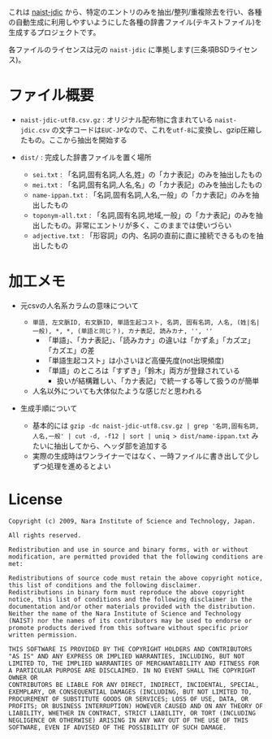 これは [naist-jdic](http://sourceforge.jp/projects/naist-jdic/) から、特定のエントリのみを抽出/整列/重複除去を行い、各種の自動生成に利用しやすいようにした各種の辞書ファイル(テキストファイル)を生成するプロジェクトです。

各ファイルのライセンスは元の `naist-jdic` に準拠します(三条項BSDライセンス)。


# ファイル概要

- `naist-jdic-utf8.csv.gz` : オリジナル配布物に含まれている `naist-jdic.csv` の文字コードは`EUC-JP`なので、これを`utf-8`に変換し、gzip圧縮したもの。ここから抽出を開始する

- `dist/` : 完成した辞書ファイルを置く場所
    - `sei.txt` : 「名詞,固有名詞,人名,姓」の「カナ表記」のみを抽出したもの
    - `mei.txt` : 「名詞,固有名詞,人名,名」の「カナ表記」のみを抽出したもの
    - `name-ippan.txt` : 「名詞,固有名詞,人名,一般」の「カナ表記」のみを抽出したもの
    - `toponym-all.txt` : 「名詞,固有名詞,地域,一般」の「カナ表記」のみを抽出したもの。非常にエントリが多く、このままでは使いづらい
    - `adjective.txt` : 「形容詞」の内、名詞の直前に直に接続できるものを抽出したもの


# 加工メモ

- 元csvの人名系カラムの意味について
    - `単語, 左文脈ID, 右文脈ID, 単語生起コスト, 名詞, 固有名詞, 人名, (姓|名|一般), *, *, (単語と同じ？), カナ表記, 読みカナ, '', ''`
        - 「単語」、「カナ表記」、「読みカナ」の違いは「かずゑ」「カズヱ」「カズエ」の差
        - 「単語生起コスト」は小さいほど高優先度(not出現頻度)
        - 「単語」のところは「すずき」「鈴木」両方が登録されている
            - 扱いが結構難しい、「カナ表記」で統一する等して扱うのが簡単
    - 人名以外についても大体似たような感じだと思われる

- 生成手順について
    - 基本的には `gzip -dc naist-jdic-utf8.csv.gz | grep '名詞,固有名詞,人名,一般' | cut -d, -f12 | sort | uniq > dist/name-ippan.txt` みたいに抽出してから、ヘッダ部を追加する
    - 実際の生成時はワンライナーではなく、一時ファイルに書き出して少しずつ処理を進めるとよい


# License

~~~
Copyright (c) 2009, Nara Institute of Science and Technology, Japan.

All rights reserved.

Redistribution and use in source and binary forms, with or without
modification, are permitted provided that the following conditions are
met:

Redistributions of source code must retain the above copyright notice,
this list of conditions and the following disclaimer.
Redistributions in binary form must reproduce the above copyright
notice, this list of conditions and the following disclaimer in the
documentation and/or other materials provided with the distribution.
Neither the name of the Nara Institute of Science and Technology
(NAIST) nor the names of its contributors may be used to endorse or
promote products derived from this software without specific prior
written permission.

THIS SOFTWARE IS PROVIDED BY THE COPYRIGHT HOLDERS AND CONTRIBUTORS
"AS IS" AND ANY EXPRESS OR IMPLIED WARRANTIES, INCLUDING, BUT NOT
LIMITED TO, THE IMPLIED WARRANTIES OF MERCHANTABILITY AND FITNESS FOR
A PARTICULAR PURPOSE ARE DISCLAIMED. IN NO EVENT SHALL THE COPYRIGHT OWNER OR
CONTRIBUTORS BE LIABLE FOR ANY DIRECT, INDIRECT, INCIDENTAL, SPECIAL,
EXEMPLARY, OR CONSEQUENTIAL DAMAGES (INCLUDING, BUT NOT LIMITED TO,
PROCUREMENT OF SUBSTITUTE GOODS OR SERVICES; LOSS OF USE, DATA, OR
PROFITS; OR BUSINESS INTERRUPTION) HOWEVER CAUSED AND ON ANY THEORY OF
LIABILITY, WHETHER IN CONTRACT, STRICT LIABILITY, OR TORT (INCLUDING
NEGLIGENCE OR OTHERWISE) ARISING IN ANY WAY OUT OF THE USE OF THIS
SOFTWARE, EVEN IF ADVISED OF THE POSSIBILITY OF SUCH DAMAGE.
~~~


